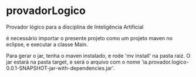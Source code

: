 # provadorLogico
Provador lógico para a disciplina de Inteligência Artificial

é necessário importar o presente projeto como um projeto maven no eclipse, e executar a classe Main.

Para gerar o jar, tenha o maven instalado, e rode 'mv install' na pasta raiz. O jar estará na pasta target, e será o arquivo com o nome 'ia.provador.logico-0.0.1-SNAPSHOT-jar-with-dependencies.jar'.
